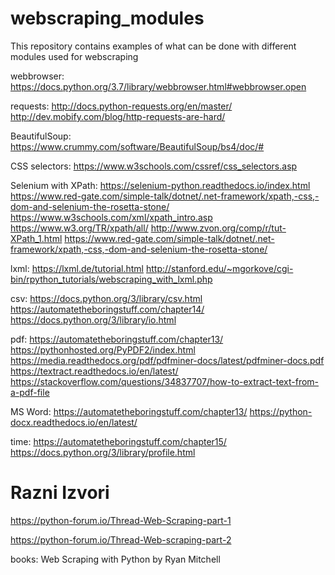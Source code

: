 # webscraping_modules

This repository contains examples of what can be done with different modules used for webscraping

webbrowser:
https://docs.python.org/3.7/library/webbrowser.html#webbrowser.open

requests:
http://docs.python-requests.org/en/master/
http://dev.mobify.com/blog/http-requests-are-hard/ 

BeautifulSoup:
https://www.crummy.com/software/BeautifulSoup/bs4/doc/#

CSS selectors:
https://www.w3schools.com/cssref/css_selectors.asp


Selenium with XPath:
https://selenium-python.readthedocs.io/index.html
https://www.red-gate.com/simple-talk/dotnet/.net-framework/xpath,-css,-dom-and-selenium-the-rosetta-stone/
https://www.w3schools.com/xml/xpath_intro.asp
https://www.w3.org/TR/xpath/all/
http://www.zvon.org/comp/r/tut-XPath_1.html
https://www.red-gate.com/simple-talk/dotnet/.net-framework/xpath,-css,-dom-and-selenium-the-rosetta-stone/

lxml:
https://lxml.de/tutorial.html
http://stanford.edu/~mgorkove/cgi-bin/rpython_tutorials/webscraping_with_lxml.php

csv:
https://docs.python.org/3/library/csv.html
https://automatetheboringstuff.com/chapter14/
https://docs.python.org/3/library/io.html

pdf:
https://automatetheboringstuff.com/chapter13/
https://pythonhosted.org/PyPDF2/index.html
https://media.readthedocs.org/pdf/pdfminer-docs/latest/pdfminer-docs.pdf
https://textract.readthedocs.io/en/latest/
https://stackoverflow.com/questions/34837707/how-to-extract-text-from-a-pdf-file

MS Word:
https://automatetheboringstuff.com/chapter13/
https://python-docx.readthedocs.io/en/latest/

time:
https://automatetheboringstuff.com/chapter15/
https://docs.python.org/3/library/profile.html



# Razni Izvori

https://python-forum.io/Thread-Web-Scraping-part-1

https://python-forum.io/Thread-Web-scraping-part-2

books: Web Scraping with Python by Ryan Mitchell
